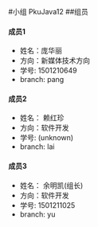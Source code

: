 #小组 PkuJava12
##组员
#### 成员1
- 姓名：庞华丽 
- 方向：新媒体技术方向
- 学号: 1501210649
- branch: pang
#### 成员2
- 姓名： 赖红珍
- 方向：软件开发
- 学号: (unknown)
- branch: lai
#### 成员3
- 姓名： 余明凯(组长)
- 方向：软件开发
- 学号: 1501211025
- branch: yu
